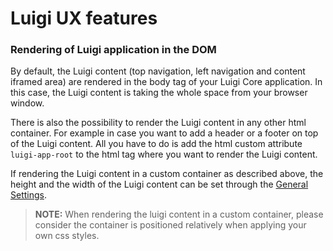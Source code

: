 
# Luigi UX features

### Rendering of Luigi application in the DOM

By default, the Luigi content (top navigation, left navigation and content iframed area) are rendered in the body tag of your Luigi Core application. In this case, the Luigi content is taking the whole space from your browser window.

There is also the possibility to render the Luigi content in any other html container. For example in case you want to add a header or a footer on top of the Luigi content. All you have to do is add the html custom attribute `luigi-app-root` to the html tag where you want to render the Luigi content.

If rendering the Luigi content in a custom container as described above, the height and the width of the Luigi content can be set through the [General Settings](./general-settings.md). 

>**NOTE:** When rendering the luigi content in a custom container, please consider the container is positioned relatively when applying your own css styles.

